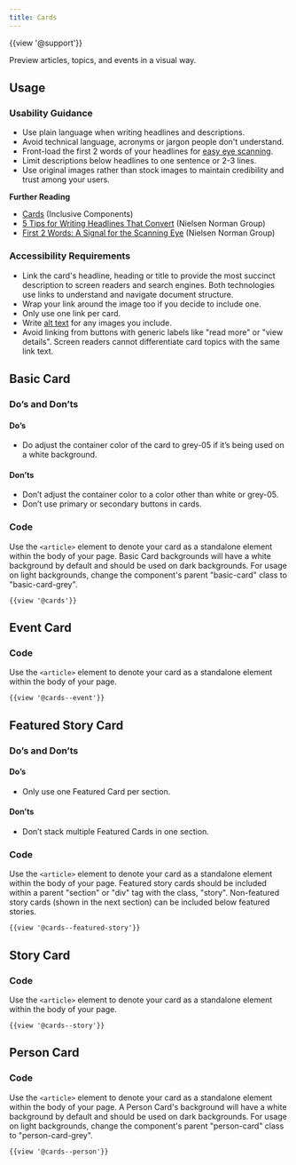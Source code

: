 ```yaml
---
title: Cards
---
```

{{view '@support'}}

Preview articles, topics, and events in a visual way.

## **Usage**

### **Usability Guidance**

* Use plain language when writing headlines and descriptions.
* Avoid technical language, acronyms or jargon people don't understand.
* Front-load the first 2 words of your headlines for [easy eye scanning](https://www.nngroup.com/articles/first-2-words-a-signal-for-scanning/).
* Limit descriptions below headlines to one sentence or 2-3 lines.
* Use original images rather than stock images to maintain credibility and trust among your users.

**Further Reading**

* [Cards](https://inclusive-components.design/cards/) (Inclusive Components)
* [5 Tips for Writing Headlines That Convert](https://www.nngroup.com/articles/headings-pickup-lines/) (Nielsen Norman Group)
* [First 2 Words: A Signal for the Scanning Eye](https://www.nngroup.com/articles/first-2-words-a-signal-for-scanning/) (Nielsen Norman Group)

### **Accessibility Requirements**

* Link the card's headline, heading or title to provide the most succinct description to screen readers and search engines. Both technologies use links to understand and navigate document structure.
* Wrap your link around the image too if you decide to include one.
* Only use one link per card.
* Write [alt text](https://webaim.org/techniques/alttext/) for any images you include.
* Avoid linking from buttons with generic labels like "read more" or "view details". Screen readers cannot differentiate card topics with the same link text.

## **Basic Card**

### **Do’s and Don’ts**

#### **Do’s**

* Do adjust the container color of the card to grey-05 if it’s being used on a white background.

#### **Don’ts**

* Don’t adjust the container color to a color other than white or grey-05.
* Don’t use primary or secondary buttons in cards.

### **Code**

Use the `<article>` element to denote your card as a standalone element within the body of your page. Basic Card backgrounds will have a white background by default and should be used on dark backgrounds. For usage on light backgrounds, change the component's parent "basic-card" class to "basic-card-grey".


```
{{view '@cards'}}
```

## **Event Card**

### **Code**

Use the `<article>` element to denote your card as a standalone element within the body of your page.


```
{{view '@cards--event'}}
```

## **Featured Story Card**

### **Do’s and Don’ts**

#### **Do’s**

* Only use one Featured Card per section.

#### **Don’ts**

* Don’t stack multiple Featured Cards in one section.

### **Code**

Use the `<article>` element to denote your card as a standalone element within the body of your page. Featured story cards should be included within a parent "section" or "div" tag with the class, "story". Non-featured story cards (shown in the next section) can be included below featured stories.

```
{{view '@cards--featured-story'}}
```

## **Story Card**

### **Code**

Use the `<article>` element to denote your card as a standalone element within the body of your page.

```
{{view '@cards--story'}}
```

## **Person Card**

### **Code**

Use the `<article>` element to denote your card as a standalone element within the body of your page. A Person Card's background will have a white background by default and should be used on dark backgrounds. For usage on light backgrounds, change the component's parent "person-card" class to "person-card-grey".


```
{{view '@cards--person'}}
```
